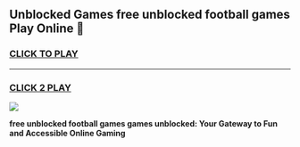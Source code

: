 
## Unblocked Games free unblocked football games Play Online 👋
<h3>
<a href="https://news.freeplayer.one?title=free_unblocked_football_games&ref=17F">CLICK TO PLAY</a></h3>
<hr>

<h3>
<a href="https://news.freeplayer.one?title=free_unblocked_football_games&ref=17F">CLICK 2 PLAY</a>
  
</h3>

<a href="https://news.freeplayer.one?title=free_unblocked_football_games&ref=17F/"><img src="https://clearcache.store/games.png"></a>


**free unblocked football games games unblocked: Your Gateway to Fun and Accessible Online Gaming**
